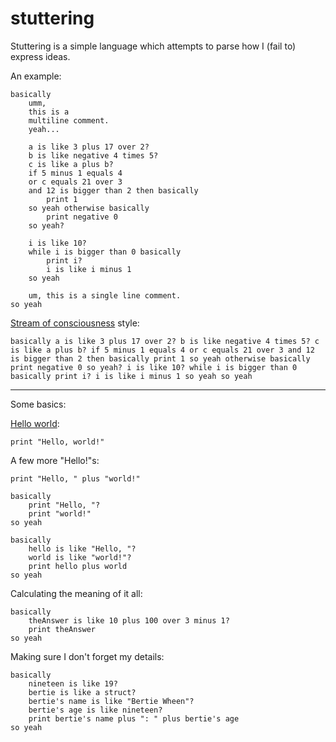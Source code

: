 stuttering
==========

Stuttering is a simple language which attempts to parse how I (fail to) express ideas.

An example:

    basically
        umm,
        this is a
        multiline comment.
        yeah...

        a is like 3 plus 17 over 2?
        b is like negative 4 times 5?
        c is like a plus b?
        if 5 minus 1 equals 4
        or c equals 21 over 3
        and 12 is bigger than 2 then basically
            print 1
        so yeah otherwise basically
            print negative 0
        so yeah?

        i is like 10?
        while i is bigger than 0 basically
            print i?
            i is like i minus 1
        so yeah

        um, this is a single line comment.
    so yeah

[Stream of consciousness](http://en.wikipedia.org/wiki/Stream_of_consciousness_(narrative_mode)) style:

    basically a is like 3 plus 17 over 2? b is like negative 4 times 5? c is like a plus b? if 5 minus 1 equals 4 or c equals 21 over 3 and 12 is bigger than 2 then basically print 1 so yeah otherwise basically print negative 0 so yeah? i is like 10? while i is bigger than 0 basically print i? i is like i minus 1 so yeah so yeah

* * *

Some basics:

[Hello world](http://en.wikipedia.org/wiki/Hello_world_program):

    print "Hello, world!"

A few more "Hello!"s:

    print "Hello, " plus "world!"

    basically
        print "Hello, "?
        print "world!"
    so yeah

    basically
        hello is like "Hello, "?
        world is like "world!"?
        print hello plus world
    so yeah

Calculating the meaning of it all:

    basically
        theAnswer is like 10 plus 100 over 3 minus 1?
        print theAnswer
    so yeah

Making sure I don't forget my details:

    basically
        nineteen is like 19?
        bertie is like a struct?
        bertie's name is like "Bertie Wheen"?
        bertie's age is like nineteen?
        print bertie's name plus ": " plus bertie's age
    so yeah
